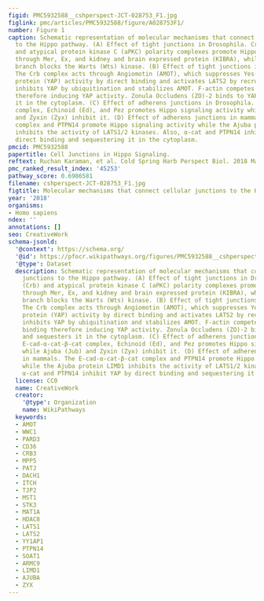 ```yaml
---
figid: PMC5932588__cshperspect-JCT-028753_F1.jpg
figlink: pmc/articles/PMC5932588/figure/A028753F1/
number: Figure 1
caption: Schematic representation of molecular mechanisms that connect cellular junctions
  to the Hippo pathway. (A) Effect of tight junctions in Drosophila. Crumbs (Crb)
  and atypical protein kinase C (aPKC) polarity complexes promote Hippo signaling
  through Mer, Ex, and kidney and brain expressed protein (KIBRA), while the Fat-Dachs
  branch blocks the Warts (Wts) kinase. (B) Effect of tight junctions in mammals.
  The Crb complex acts through Angiomotin (AMOT), which suppresses Yes-associated
  protein (YAP) activity by direct binding and activates LATS2 by recruitment. AIP4
  inhibits YAP by ubiquitination and stabilizes AMOT. F-actin competes for AMOT binding
  therefore inducing YAP activity. Zonula Occludens (ZO)-2 binds to YAP and sequesters
  it in the cytoplasm. (C) Effect of adherens junctions in Drosophila. E-cad-α-cat-β-cat
  complex, Echinoid (Ed), and Pez promotes Hippo signaling activity while Ajuba (Jub)
  and Zyxin (Zyx) inhibit it. (D) Effect of adherens junctions in mammals. The E-cad-α-cat-β-cat
  complex and PTPN14 promote Hippo signaling activity while the Ajuba protein LIMD1
  inhibits the activity of LATS1/2 kinases. Also, α-cat and PTPN14 inhibit YAP by
  direct binding and sequestering it in the cytoplasm.
pmcid: PMC5932588
papertitle: Cell Junctions in Hippo Signaling.
reftext: Ruchan Karaman, et al. Cold Spring Harb Perspect Biol. 2018 May;10(5):a028753.
pmc_ranked_result_index: '45253'
pathway_score: 0.6986581
filename: cshperspect-JCT-028753_F1.jpg
figtitle: Molecular mechanisms that connect cellular junctions to the Hippo pathway
year: '2018'
organisms:
- Homo sapiens
ndex: ''
annotations: []
seo: CreativeWork
schema-jsonld:
  '@context': https://schema.org/
  '@id': https://pfocr.wikipathways.org/figures/PMC5932588__cshperspect-JCT-028753_F1.html
  '@type': Dataset
  description: Schematic representation of molecular mechanisms that connect cellular
    junctions to the Hippo pathway. (A) Effect of tight junctions in Drosophila. Crumbs
    (Crb) and atypical protein kinase C (aPKC) polarity complexes promote Hippo signaling
    through Mer, Ex, and kidney and brain expressed protein (KIBRA), while the Fat-Dachs
    branch blocks the Warts (Wts) kinase. (B) Effect of tight junctions in mammals.
    The Crb complex acts through Angiomotin (AMOT), which suppresses Yes-associated
    protein (YAP) activity by direct binding and activates LATS2 by recruitment. AIP4
    inhibits YAP by ubiquitination and stabilizes AMOT. F-actin competes for AMOT
    binding therefore inducing YAP activity. Zonula Occludens (ZO)-2 binds to YAP
    and sequesters it in the cytoplasm. (C) Effect of adherens junctions in Drosophila.
    E-cad-α-cat-β-cat complex, Echinoid (Ed), and Pez promotes Hippo signaling activity
    while Ajuba (Jub) and Zyxin (Zyx) inhibit it. (D) Effect of adherens junctions
    in mammals. The E-cad-α-cat-β-cat complex and PTPN14 promote Hippo signaling activity
    while the Ajuba protein LIMD1 inhibits the activity of LATS1/2 kinases. Also,
    α-cat and PTPN14 inhibit YAP by direct binding and sequestering it in the cytoplasm.
  license: CC0
  name: CreativeWork
  creator:
    '@type': Organization
    name: WikiPathways
  keywords:
  - AMOT
  - WWC1
  - PARD3
  - CD36
  - CRB3
  - MPP5
  - PATJ
  - DACH1
  - ITCH
  - TJP2
  - MST1
  - STK3
  - MAT1A
  - HDAC8
  - LATS1
  - LATS2
  - YY1AP1
  - PTPN14
  - SOAT1
  - ARMC9
  - LIMD1
  - AJUBA
  - ZYX
---
```

